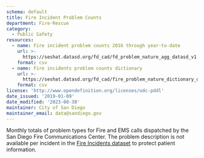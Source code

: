 ```yaml
---
schema: default
title: Fire Incident Problem Counts
department: Fire-Rescue
category:
  - Public Safety
resources:
  - name: Fire incident problem counts 2016 through year-to-date
    url: >-
      https://seshat.datasd.org/fd_cad/fd_problem_nature_agg_datasd_v1.csv
    format: csv
  - name: Fire incidents problem counts dictionary
    url: >-
      https://seshat.datasd.org/fd_cad/fire_problem_nature_dictionary_datasd.csv
    format: csv
license: 'http://www.opendefinition.org/licenses/odc-pddl'
date_issued: '2019-01-09'
date_modified: '2023-08-30'
maintainer: City of San Diego
maintainer_email: data@sandiego.gov
---
```

Monthly totals of problem types for Fire and EMS calls dispatched by the San Diego Fire Communications Center. The problem description is not available per incident in the [Fire Incidents dataset](/datasets/fire-incidents/) to protect patient information.
